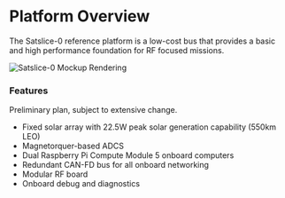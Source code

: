 # Platform Overview

The Satslice-0 reference platform is a low-cost bus that provides a basic and high performance foundation for RF focused missions.

![Satslice-0 Mockup Rendering](/img/satslice-0-thumb.png)

### Features

Preliminary plan, subject to extensive change.

* Fixed solar array with 22.5W peak solar generation capability (550km LEO)
* Magnetorquer-based ADCS
* Dual Raspberry Pi Compute Module 5 onboard computers
* Redundant CAN-FD bus for all onboard networking
* Modular RF board
* Onboard debug and diagnostics
